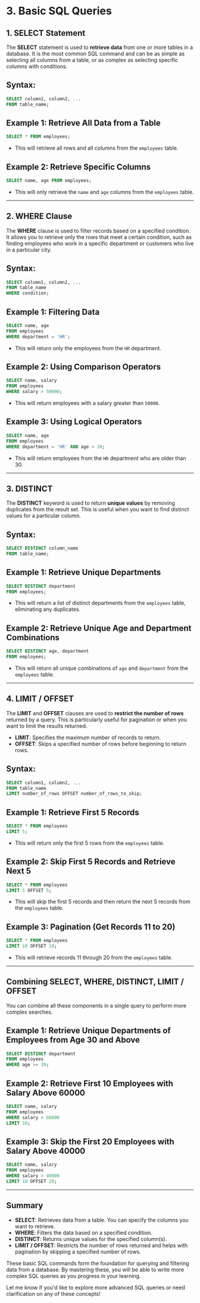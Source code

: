 
# **3. Basic SQL Queries**

## **1. SELECT Statement**

The **SELECT** statement is used to **retrieve data** from one or more tables in a database. It is the most common SQL command and can be as simple as selecting all columns from a table, or as complex as selecting specific columns with conditions.

## **Syntax**:

```sql
SELECT column1, column2, ...
FROM table_name;
```

## **Example 1: Retrieve All Data from a Table**

```sql
SELECT * FROM employees;
```

* This will retrieve all rows and all columns from the `employees` table.

## **Example 2: Retrieve Specific Columns**

```sql
SELECT name, age FROM employees;
```

* This will only retrieve the `name` and `age` columns from the `employees` table.

---

## **2. WHERE Clause**

The **WHERE** clause is used to filter records based on a specified condition. It allows you to retrieve only the rows that meet a certain condition, such as finding employees who work in a specific department or customers who live in a particular city.

## **Syntax**:

```sql
SELECT column1, column2, ...
FROM table_name
WHERE condition;
```

## **Example 1: Filtering Data**

```sql
SELECT name, age
FROM employees
WHERE department = 'HR';
```

* This will return only the employees from the `HR` department.

## **Example 2: Using Comparison Operators**

```sql
SELECT name, salary
FROM employees
WHERE salary > 50000;
```

* This will return employees with a salary greater than `50000`.

## **Example 3: Using Logical Operators**

```sql
SELECT name, age
FROM employees
WHERE department = 'HR' AND age > 30;
```

* This will return employees from the `HR` department who are older than 30.

---

## **3. DISTINCT**

The **DISTINCT** keyword is used to return **unique values** by removing duplicates from the result set. This is useful when you want to find distinct values for a particular column.

## **Syntax**:

```sql
SELECT DISTINCT column_name
FROM table_name;
```

## **Example 1: Retrieve Unique Departments**

```sql
SELECT DISTINCT department
FROM employees;
```

* This will return a list of distinct departments from the `employees` table, eliminating any duplicates.

## **Example 2: Retrieve Unique Age and Department Combinations**

```sql
SELECT DISTINCT age, department
FROM employees;
```

* This will return all unique combinations of `age` and `department` from the `employees` table.

---

## **4. LIMIT / OFFSET**

The **LIMIT** and **OFFSET** clauses are used to **restrict the number of rows** returned by a query. This is particularly useful for pagination or when you want to limit the results returned.

* **LIMIT**: Specifies the maximum number of records to return.
* **OFFSET**: Skips a specified number of rows before beginning to return rows.

## **Syntax**:

```sql
SELECT column1, column2, ...
FROM table_name
LIMIT number_of_rows OFFSET number_of_rows_to_skip;
```

## **Example 1: Retrieve First 5 Records**

```sql
SELECT * FROM employees
LIMIT 5;
```

* This will return only the first 5 rows from the `employees` table.

## **Example 2: Skip First 5 Records and Retrieve Next 5**

```sql
SELECT * FROM employees
LIMIT 5 OFFSET 5;
```

* This will skip the first 5 records and then return the next 5 records from the `employees` table.

## **Example 3: Pagination (Get Records 11 to 20)**

```sql
SELECT * FROM employees
LIMIT 10 OFFSET 10;
```

* This will retrieve records 11 through 20 from the `employees` table.

---

## **Combining SELECT, WHERE, DISTINCT, LIMIT / OFFSET**

You can combine all these components in a single query to perform more complex searches.

## **Example 1: Retrieve Unique Departments of Employees from Age 30 and Above**

```sql
SELECT DISTINCT department
FROM employees
WHERE age >= 30;
```

## **Example 2: Retrieve First 10 Employees with Salary Above 60000**

```sql
SELECT name, salary
FROM employees
WHERE salary > 60000
LIMIT 10;
```

## **Example 3: Skip the First 20 Employees with Salary Above 40000**

```sql
SELECT name, salary
FROM employees
WHERE salary > 40000
LIMIT 10 OFFSET 20;
```

---

## **Summary**

* **SELECT**: Retrieves data from a table. You can specify the columns you want to retrieve.
* **WHERE**: Filters the data based on a specified condition.
* **DISTINCT**: Returns unique values for the specified column(s).
* **LIMIT / OFFSET**: Restricts the number of rows returned and helps with pagination by skipping a specified number of rows.

These basic SQL commands form the foundation for querying and filtering data from a database. By mastering these, you will be able to write more complex SQL queries as you progress in your learning.

Let me know if you'd like to explore more advanced SQL queries or need clarification on any of these concepts!
